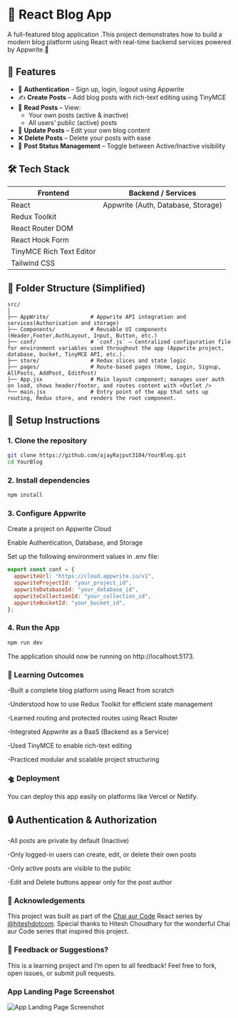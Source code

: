 # 📝 React Blog App

A full-featured blog application .This project demonstrates how to build a modern blog platform using React with real-time backend services powered by Appwrite.💙

## 🚀 Features

- 🔐 **Authentication** – Sign up, login, logout using Appwrite
- ✍️ **Create Posts** – Add blog posts with rich-text editing using TinyMCE
- 📃 **Read Posts** – View:
  - Your own posts (active & inactive)
  - All users’ public (active) posts
- 🔄 **Update Posts** – Edit your own blog content
- ❌ **Delete Posts** – Delete your posts with ease
- 📄 **Post Status Management** – Toggle between Active/Inactive visibility

## 🛠️ Tech Stack

| Frontend               | Backend / Services               |
|------------------------|----------------------------------|
| React                  | Appwrite (Auth, Database, Storage) |
| Redux Toolkit          |                                  |
| React Router DOM       |                                  |
| React Hook Form        |                                  |
| TinyMCE Rich Text Editor |                                |
| Tailwind CSS           |                                  |

## 📁 Folder Structure (Simplified)
```
src/
│
├── AppWrite/             # Appwrite API integration and services(Authorisation and storage)
├── Components/           # Reusable UI components (Header,Footer,AuthLayout, Input, Button, etc.)
├── conf/                 # `conf.js` – Centralized configuration file for environment variables used throughout the app (Appwrite project, database, bucket, TinyMCE API, etc.).
├── store/                # Redux slices and state logic
├── pages/                # Route-based pages (Home, Login, Signup, AllPosts, AddPost, EditPost)
├── App.jsx               # Main layout component; manages user auth on load, shows header/footer, and routes content with <Outlet />
└── main.jsx              # Entry point of the app that sets up routing, Redux store, and renders the root component.
```

## 🔧 Setup Instructions

### 1. Clone the repository

```bash
git clone https://github.com/ajayRajput3104/YourBlog.git
cd YourBlog
```
### 2. Install dependencies
```bash
npm install
```
### 3. Configure Appwrite
Create a project on Appwrite Cloud

Enable Authentication, Database, and Storage

Set up the following environment values in .env file:
```js
export const conf = {
  appwriteUrl: "https://cloud.appwrite.io/v1",
  appwriteProjectId: "your_project_id",
  appwriteDatabaseId: "your_database_id",
  appwriteCollectionId: "your_collection_id",
  appwriteBucketId: "your_bucket_id",
};
```
### 4. Run the App
```bash
npm run dev
```
The application should now be running on http://localhost:5173.
### 🌱 Learning Outcomes
-Built a complete blog platform using React from scratch

-Understood how to use Redux Toolkit for efficient state management

-Learned routing and protected routes using React Router

-Integrated Appwrite as a BaaS (Backend as a Service)

-Used TinyMCE to enable rich-text editing

-Practiced modular and scalable project structuring

### 🛸 Deployment
You can deploy this app easily on platforms like Vercel or Netlify.

## 🔒 Authentication & Authorization
-All posts are private by default (Inactive)

-Only logged-in users can create, edit, or delete their own posts

-Only active posts are visible to the public

-Edit and Delete buttons appear only for the post author

### 🤝 Acknowledgements
This project was built as part of the [Chai aur Code](https://www.youtube.com/@chaiourcode) React series by [@hiteshdotcom](https://twitter.com/hiteshdotcom).
Special thanks to Hitesh Choudhary for the wonderful Chai aur Code series that inspired this project.

### 💬 Feedback or Suggestions?
This is a learning project and I’m open to all feedback! Feel free to fork, open issues, or submit pull requests.

### App Landing Page Screenshot
![App Landing Page Screenshot](https://images.pexels.com/photos/33243598/pexels-photo-33243598.jpeg)

